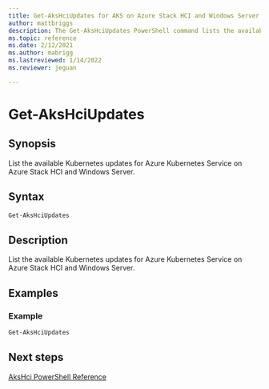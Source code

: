 ```yaml
---
title: Get-AksHciUpdates for AKS on Azure Stack HCI and Windows Server
author: mattbriggs
description: The Get-AksHciUpdates PowerShell command lists the available updates for AKS on Azure Stack HCI and Windows Server.
ms.topic: reference
ms.date: 2/12/2021
ms.author: mabrigg 
ms.lastreviewed: 1/14/2022
ms.reviewer: jeguan

---
```


# Get-AksHciUpdates

## Synopsis
List the available Kubernetes updates for Azure Kubernetes Service on Azure Stack HCI and Windows Server.

## Syntax

```powershell
Get-AksHciUpdates
```

## Description
List the available Kubernetes updates for Azure Kubernetes Service on Azure Stack HCI and Windows Server.

## Examples

### Example
```powershell
Get-AksHciUpdates
```
## Next steps

[AksHci PowerShell Reference](index.md)